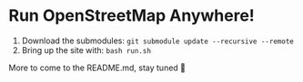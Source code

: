 # Run OpenStreetMap Anywhere!

1. Download the submodules: `git submodule update --recursive --remote`
2. Bring up the site with: `bash run.sh`

More to come to the README.md, stay tuned 🤞
